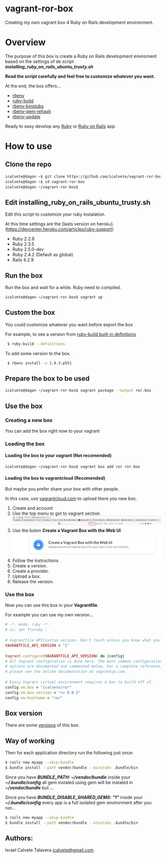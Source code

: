 # vagrant-ror-box

Creating my own vagrant box 4 Ruby on Rails development environment.

# Overview

The purpose of this box is create a Ruby on Rails development enviroment based on the settings of de script **_installing_ruby_on_rails_ubuntu_trusty.sh_**

**Read the script carefully and feel free to customize whatever you want.**

At the end, the box offers...

* [rbenv](https://github.com/sstephenson/rbenv)
* [ruby-build](https://github.com/sstephenson/ruby-build)
* [rbenv-binstubs](https://github.com/ianheggie/rbenv-binstubs)
* [rbenv-gem-rehash](https://github.com/sstephenson/rbenv-gem-rehash)
* [rbenv-update](https://github.com/rkh/rbenv-update)

Ready to easy develop any [Ruby](http://ruby-doc.org/) or [Ruby on Rails](http://rubyonrails.org/) app.

# How to use

## Clone the repo

```bash
icalvete@dagon ~$ git clone https://github.com/icalvete/vagrant-ror-box.git
icalvete@dagon ~$ cd vagrant-ror-box
icalvete@dagon ~/vagrant-ror-box$
```

## Edit installing_ruby_on_rails_ubuntu_trusty.sh

Edit this script to customize your ruby instalation.

At this time settings are the [lasts version on heroku].(https://devcenter.heroku.com/articles/ruby-support)

* Ruby 2.2.8
* Ruby 2.3.5
* Ruby 2.5.0-dev
* Ruby 2.4.2 (Default as global)
* Rails 4.2.9

## Run the box

Run the box and wait for a while. Ruby need to compiled.

```bash
icalvete@dagon ~/vagrant-ror-box$ vagrant up
```

## Custom the box

You could customize whatever you want before export the box

For example, to see a version from [ruby-build built-in definitions](https://github.com/rbenv/ruby-build/tree/master/share/ruby-build)

```bash
 $ ruby-build --definitions
```

To add some version to the box.

```bash
 $ rbenv install -v 1.9.3-p551
```

## Prepare the box to be used

```bash
icalvete@dagon ~/vagrant-ror-box$ vagrant package --output ror.box
```

## Use the box

### Creating a new box

You can add the box right now to your vagrant

### Loading the box

#### Loading the box to your vagrant (Not recomended)

```bash
icalvete@dagon ~/vagrant-ror-box$ vagrant box add ror ror.box
```

#### Loading the box to vagrantcloud (Recomended)

But maybe you prefer share your box with other people.

In this case, use [vagrantcloud.com](http://vagrantcloud.com) to upload there you new box.

1. Create and account
2. Use the top menu to got to vagrant section
![alt tag](https://raw.githubusercontent.com/icalvete/vagrant-ror-box/master/doc/topmenu.jpg)
3. Use the buton **Create a Vagrant Box with the Web UI**
![alt tag](https://raw.githubusercontent.com/icalvete/vagrant-ror-box/master/doc/createbox.jpg)
4. Follow the instructions
  1. Create a version.
  2. Create a provider.
  3. Upload a box.
  4. Release the version.

### Use the box

Now you can use this box in your **Vagrantfile**.

For example you can use my own version...

```ruby
# -*- mode: ruby -*-
# vi: set ft=ruby :

# Vagrantfile API/syntax version. Don't touch unless you know what you're doing!
VAGRANTFILE_API_VERSION = "2"

Vagrant.configure(VAGRANTFILE_API_VERSION) do |config|
# All Vagrant configuration is done here. The most common configuration
# options are documented and commented below. For a complete reference,
# please see the online documentation at vagrantup.com.

# Every Vagrant virtual environment requires a box to build off of.
config.vm.box = "icalvete/ror"
config.vm.box_version = "<= 0.0.5"
config.vm.hostname = "ror"
```

## Box version

There are some [versions](https://app.vagrantup.com/icalvete/boxes/ror) of this box.

## Way of working

Then for each application directory run the following just once:

```bash
$ rails new myapp --skip-bundle
$ bundle install --path vendor/bundle --binstubs .bundle/bin
```

Since you have **_BUNDLE_PATH: ~/vendor/bundle_** inside your **_~/.bundle/config_** all gem instaled using gem will be instaled in **_~/vendor/bundle_** but ...

Since you have **_BUNDLE_DISABLE_SHARED_GEMS: "1"_** inside your **_~/.bundle/config_** every app is a full isolated gem environment after you run...

```bash
$ rails new myapp --skip-bundle
$ bundle install --path vendor/bundle --binstubs .bundle/bin
```

## Authors:

Israel Calvete Talavera <icalvete@gmail.com>
